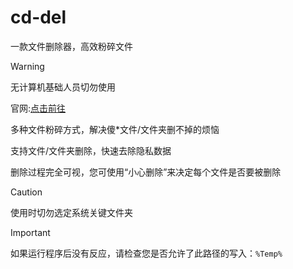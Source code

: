# cd-del
一款文件删除器，高效粉碎文件
> [!WARNING]
> 无计算机基础人员切勿使用

官网:[点击前往](wscr501.github.io/helloworld/news.html)

多种文件粉碎方式，解决傻*文件/文件夹删不掉的烦恼

支持文件/文件夹删除，快速去除隐私数据

删除过程完全可视，您可使用“小心删除”来决定每个文件是否要被删除
> [!CAUTION]
> 使用时切勿选定系统关键文件夹

> [!IMPORTANT]
> 如果运行程序后没有反应，请检查您是否允许了此路径的写入：`%Temp%`

